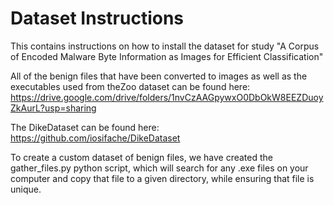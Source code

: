 # Dataset Instructions

This contains instructions on how to install the dataset for study "A Corpus of Encoded Malware Byte Information as Images for Efficient Classification"

All of the benign files that have been converted to images as well as the executables used from theZoo dataset can be found here: 
https://drive.google.com/drive/folders/1nvCzAAGpywxO0DbOkW8EEZDuoyZkAurL?usp=sharing

The DikeDataset can be found here:
https://github.com/iosifache/DikeDataset

To create a custom dataset of benign files, we have created the gather_files.py python script, which will search for any .exe files on your computer and copy that file to a given directory, while ensuring that file is unique.
